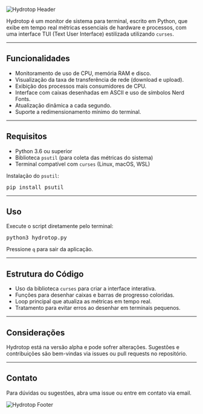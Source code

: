 
  <p class="center">
    <img src="https://capsule-render.vercel.app/api?type=waving&color=50FA7B&height=220&section=header&text=Hydrotop&fontSize=40&fontColor=F8F8F2" alt="Hydrotop Header" />
  </p>

  <p>Hydrotop é um monitor de sistema para terminal, escrito em Python, que exibe em tempo real métricas essenciais de hardware e processos, com uma interface TUI (Text User Interface) estilizada utilizando <code>curses</code>.</p>

  ---

  <h2>Funcionalidades</h2>
  <ul>
    <li>Monitoramento de uso de CPU, memória RAM e disco.</li>
    <li>Visualização da taxa de transferência de rede (download e upload).</li>
    <li>Exibição dos processos mais consumidores de CPU.</li>
    <li>Interface com caixas desenhadas em ASCII e uso de símbolos Nerd Fonts.</li>
    <li>Atualização dinâmica a cada segundo.</li>
    <li>Suporte a redimensionamento mínimo do terminal.</li>
  </ul>

  <hr />

  <h2>Requisitos</h2>
  <ul>
    <li>Python 3.6 ou superior</li>
    <li>Biblioteca <code>psutil</code> (para coleta das métricas do sistema)</li>
    <li>Terminal compatível com <code>curses</code> (Linux, macOS, WSL)</li>
  </ul>
  <p>Instalação do <code>psutil</code>:</p>
  <pre>pip install psutil</pre>

  <hr />

  <h2>Uso</h2>
  <p>Execute o script diretamente pelo terminal:</p>
  <pre>python3 hydrotop.py</pre>
  <p>Pressione <code>q</code> para sair da aplicação.</p>

  <hr />

  <h2>Estrutura do Código</h2>
  <ul>
    <li>Uso da biblioteca <code>curses</code> para criar a interface interativa.</li>
    <li>Funções para desenhar caixas e barras de progresso coloridas.</li>
    <li>Loop principal que atualiza as métricas em tempo real.</li>
    <li>Tratamento para evitar erros ao desenhar em terminais pequenos.</li>
  </ul>

  <hr />

  <h2>Considerações</h2>
  <p>Hydrotop está na versão alpha e pode sofrer alterações. Sugestões e contribuições são bem-vindas via issues ou pull requests no repositório.</p>

  <hr />

  <h2>Contato</h2>
  <p>Para dúvidas ou sugestões, abra uma issue ou entre em contato via email.</p>

  <p class="center">
    <img src="https://capsule-render.vercel.app/api?type=waving&color=50FA7B&height=120&section=footer" alt="Hydrotop Footer" />
  </p>

</body>
</html>

